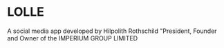 # LOLLE
A social media app developed by Hilpolith Rothschild "President, Founder and Owner of the IMPERIUM GROUP LIMITED
